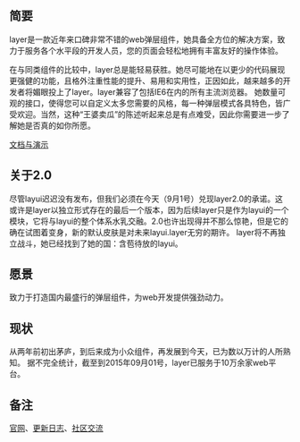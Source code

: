 
## 简要
layer是一款近年来口碑非常不错的web弹层组件，她具备全方位的解决方案，致力于服务各个水平段的开发人员，您的页面会轻松地拥有丰富友好的操作体验。

在与同类组件的比较中，layer总是能轻易获胜。她尽可能地在以更少的代码展现更强健的功能，且格外注重性能的提升、易用和实用性，正因如此，越来越多的开发者将媚眼投上了layer。layer兼容了包括IE6在内的所有主流浏览器。 她数量可观的接口，使得您可以自定义太多您需要的风格，每一种弹层模式各具特色，皆广受欢迎。当然，这种“王婆卖瓜”的陈述听起来总是有点难受，因此你需要进一步了解她是否真的如你所愿。

[文档与演示](http://layer.layui.com/) 

## 关于2.0
尽管layui迟迟没有发布，但我们必须在今天（9月1号）兑现layer2.0的承诺。这或许是layer以独立形式存在的最后一个版本，因为后续layer只是作为layui的一个模块，它将与layui的整个体系水乳交融。2.0也许出现得并不那么惊艳，但是它的确在试图着变身，新的默认皮肤是对未来layui.layer无穷的期许。
layer将不再独立战斗，她已经找到了她的国：含苞待放的layui。

## 愿景
致力于打造国内最盛行的弹层组件，为web开发提供强劲动力。

## 现状
从两年前初出茅庐，到后来成为小众组件，再发展到今天，已为数以万计的人所熟知。
据不完全统计，截至到2015年09月01号，layer已服务于10万余家web平台。


## 备注
[官网](http://layer.layui.com/)、[更新日志](https://github.com/sentsin/layer/blob/master/Update%20Notes.txt)、[社区交流](http://fly.layui.com)